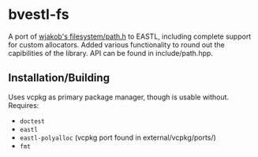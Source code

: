 # bvestl-fs

A port of [wjakob's filesystem/path.h](https://github.com/wjakob/filesystem) to EASTL, including complete support for custom allocators. Added various functionality to round out the capibilities of the library. API can be found in include/path.hpp.

## Installation/Building

Uses vcpkg as primary package manager, though is usable without. Requires:

- `doctest`
- `eastl`
- `eastl-polyalloc` (vcpkg port found in external/vcpkg/ports/)
- `fmt`
